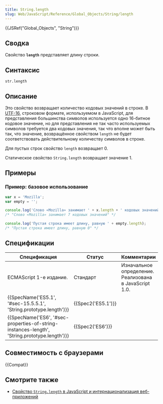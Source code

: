 ```yaml
---
title: String.length
slug: Web/JavaScript/Reference/Global_Objects/String/length
---
```


{{JSRef("Global_Objects", "String")}}

## Сводка

Свойство **`length`** представляет длину строки.

## Синтаксис

```
str.length
```

## Описание

Это свойство возвращает количество кодовых значений в строке. В [UTF-16](https://ru.wikipedia.org/wiki/UTF-16), строковом формате, используемом в JavaScript, для представления большинства символов используется одно 16-битное кодовое значение, но для представления не так часто используемых символов требуется два кодовых значения, так что вполне может быть так, что значение, возвращённое свойством `length` не будет соответствовать действительному количеству символов в строке.

Для пустых строк свойство `length` возвращает 0.

Статическое свойство `String.length` возвращает значение 1.

## Примеры

### Пример: базовое использование

```js
var x = 'Mozilla';
var empty = '';

console.log('Слово «Mozilla» занимает ' + x.length + ' кодовых значений');
/* "Слово «Mozilla» занимает 7 кодовых значений" */

console.log('Пустая строка имеет длину, равную ' + empty.length);
/* "Пустая строка имеет длину, равную 0" */
```

## Спецификации

| Спецификация                                                                                                                 | Статус                   | Комментарии                                            |
| ---------------------------------------------------------------------------------------------------------------------------- | ------------------------ | ------------------------------------------------------ |
| ECMAScript 1-е издание.                                                                                                      | Стандарт                 | Изначальное определение. Реализована в JavaScript 1.0. |
| {{SpecName('ES5.1', '#sec-15.5.5.1', 'String.prototype.length')}}                                     | {{Spec2('ES5.1')}} |                                                        |
| {{SpecName('ES6', '#sec-properties-of-string-instances-length', 'String.prototype.length')}} | {{Spec2('ES6')}}     |                                                        |

## Совместимость с браузерами

{{Compat}}

## Смотрите также

- [Свойство `String.length` в JavaScript и интернационализация веб-приложений](http://developer.teradata.com/blog/jasonstrimpel/2011/11/javascript-string-length-and-internationalizing-web-applications)
